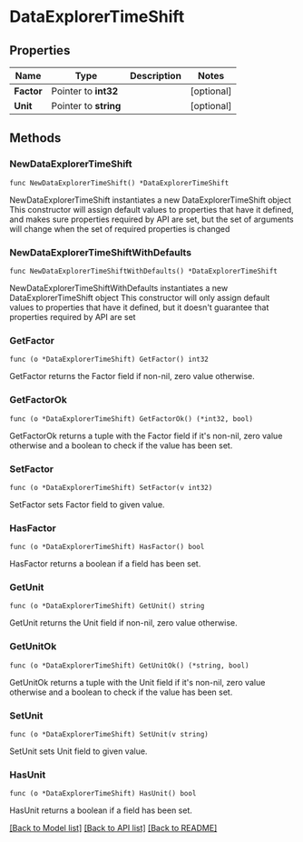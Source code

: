 # DataExplorerTimeShift

## Properties

Name | Type | Description | Notes
------------ | ------------- | ------------- | -------------
**Factor** | Pointer to **int32** |  | [optional] 
**Unit** | Pointer to **string** |  | [optional] 

## Methods

### NewDataExplorerTimeShift

`func NewDataExplorerTimeShift() *DataExplorerTimeShift`

NewDataExplorerTimeShift instantiates a new DataExplorerTimeShift object
This constructor will assign default values to properties that have it defined,
and makes sure properties required by API are set, but the set of arguments
will change when the set of required properties is changed

### NewDataExplorerTimeShiftWithDefaults

`func NewDataExplorerTimeShiftWithDefaults() *DataExplorerTimeShift`

NewDataExplorerTimeShiftWithDefaults instantiates a new DataExplorerTimeShift object
This constructor will only assign default values to properties that have it defined,
but it doesn't guarantee that properties required by API are set

### GetFactor

`func (o *DataExplorerTimeShift) GetFactor() int32`

GetFactor returns the Factor field if non-nil, zero value otherwise.

### GetFactorOk

`func (o *DataExplorerTimeShift) GetFactorOk() (*int32, bool)`

GetFactorOk returns a tuple with the Factor field if it's non-nil, zero value otherwise
and a boolean to check if the value has been set.

### SetFactor

`func (o *DataExplorerTimeShift) SetFactor(v int32)`

SetFactor sets Factor field to given value.

### HasFactor

`func (o *DataExplorerTimeShift) HasFactor() bool`

HasFactor returns a boolean if a field has been set.

### GetUnit

`func (o *DataExplorerTimeShift) GetUnit() string`

GetUnit returns the Unit field if non-nil, zero value otherwise.

### GetUnitOk

`func (o *DataExplorerTimeShift) GetUnitOk() (*string, bool)`

GetUnitOk returns a tuple with the Unit field if it's non-nil, zero value otherwise
and a boolean to check if the value has been set.

### SetUnit

`func (o *DataExplorerTimeShift) SetUnit(v string)`

SetUnit sets Unit field to given value.

### HasUnit

`func (o *DataExplorerTimeShift) HasUnit() bool`

HasUnit returns a boolean if a field has been set.


[[Back to Model list]](../README.md#documentation-for-models) [[Back to API list]](../README.md#documentation-for-api-endpoints) [[Back to README]](../README.md)


